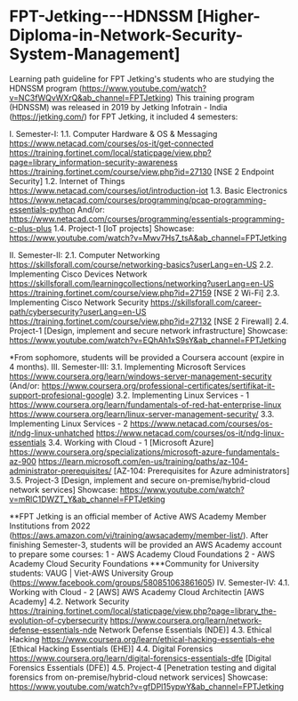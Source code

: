 # FPT-Jetking---HDNSSM [Higher-Diploma-in-Network-Security-System-Management]
Learning path guideline for FPT Jetking's students who are studying the HDNSSM program (https://www.youtube.com/watch?v=NC3fWQvWXrQ&ab_channel=FPTJetking)
This training program (HDNSSM) was released in 2019 by Jetking Infotrain - India (https://jetking.com/) for FPT Jetking, it included 4 semesters:

I. Semester-I:
1.1. Computer Hardware & OS & Messaging
https://www.netacad.com/courses/os-it/get-connected
https://training.fortinet.com/local/staticpage/view.php?page=library_information-security-awareness
https://training.fortinet.com/course/view.php?id=27130 [NSE 2 Endpoint Security]
1.2. Internet of Things
https://www.netacad.com/courses/iot/introduction-iot
1.3. Basic Electronics
https://www.netacad.com/courses/programming/pcap-programming-essentials-python
And/or: https://www.netacad.com/courses/programming/essentials-programming-c-plus-plus
1.4. Project-1 [IoT projects]
Showcase: https://www.youtube.com/watch?v=Mwv7Hs7_tsA&ab_channel=FPTJetking

II. Semester-II:
2.1. Computer Networking 
https://skillsforall.com/course/networking-basics?userLang=en-US
2.2. Implementing Cisco Devices Network 
https://skillsforall.com/learningcollections/networking?userLang=en-US
https://training.fortinet.com/course/view.php?id=27159 [NSE 2 Wi-Fi]
2.3. Implementing Cisco Network Security
https://skillsforall.com/career-path/cybersecurity?userLang=en-US
https://training.fortinet.com/course/view.php?id=27132 [NSE 2 Firewall]
2.4. Project-1 [Design, implement and secure network infrastructure]
Showcase: https://www.youtube.com/watch?v=EQhAh1xS9sY&ab_channel=FPTJetking

*From sophomore, students will be provided a Coursera account (expire in 4 months).
III. Semester-III:
3.1. Implementing Microsoft Services
https://www.coursera.org/learn/windows-server-management-security
(And/or: https://www.coursera.org/professional-certificates/sertifikat-it-support-profesional-google)
3.2. Implementing Linux Services - 1
https://www.coursera.org/learn/fundamentals-of-red-hat-enterprise-linux
https://www.coursera.org/learn/linux-server-management-security/
3.3. Implementing Linux Services - 2
https://www.netacad.com/courses/os-it/ndg-linux-unhatched
https://www.netacad.com/courses/os-it/ndg-linux-essentials
3.4. Working with Cloud - 1 [Microsoft Azure]
https://www.coursera.org/specializations/microsoft-azure-fundamentals-az-900
https://learn.microsoft.com/en-us/training/paths/az-104-administrator-prerequisites/ [AZ-104: Prerequisites for Azure administrators]
3.5. Project-3 [Design, implement and secure on-premise/hybrid-cloud network services]
Showcase: https://www.youtube.com/watch?v=mRlC1DWZT_Y&ab_channel=FPTJetking

**FPT Jetking is an official member of Active AWS Academy Member Institutions from 2022 (https://aws.amazon.com/vi/training/awsacademy/member-list/). After finishing Semester-3, students will be provided an AWS Academy account to prepare some courses:
1 - AWS Academy Cloud Foundations
2 - AWS Academy Cloud Security Foundations
***Community for University students: VAUG | Viet-AWS University Group (https://www.facebook.com/groups/580851063861605)
IV. Semester-IV:
4.1. Working with Cloud - 2 [AWS]
AWS Academy Cloud Architectin [AWS Academy]
4.2. Network Security
https://training.fortinet.com/local/staticpage/view.php?page=library_the-evolution-of-cybersecurity
https://www.coursera.org/learn/network-defense-essentials-nde Network Defense Essentials (NDE)]
4.3. Ethical Hacking
https://www.coursera.org/learn/ethical-hacking-essentials-ehe [Ethical Hacking Essentials (EHE)]
4.4. Digital Forensics
https://www.coursera.org/learn/digital-forensics-essentials-dfe [Digital Forensics Essentials (DFE)]
4.5. Project-4 [Penetration testing and digital forensics from on-premise/hybrid-cloud network services]
Showcase: https://www.youtube.com/watch?v=gfDPl15ypwY&ab_channel=FPTJetking
